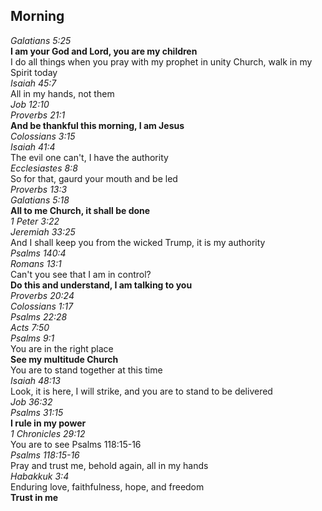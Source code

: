 ## Morning  

_Galatians 5:25_  
**I am your God and Lord, you are my children**  
I do all things when you pray with my prophet in unity Church, walk in my Spirit today  
_Isaiah 45:7_  
All in my hands, not them  
_Job 12:10_  
_Proverbs 21:1_  
**And be thankful this morning, I am Jesus**  
_Colossians 3:15_  
_Isaiah 41:4_  
The evil one can't, I have the authority  
_Ecclesiastes 8:8_  
So for that, gaurd your mouth and be led  
_Proverbs 13:3_  
_Galatians 5:18_  
**All to me Church, it shall be done**  
_1 Peter 3:22_  
_Jeremiah 33:25_  
And I shall keep you from the wicked Trump, it is my authority  
_Psalms 140:4_  
_Romans 13:1_  
Can't you see that I am in control?  
**Do this and understand, I am talking to you**  
_Proverbs 20:24_  
_Colossians 1:17_  
_Psalms 22:28_  
_Acts 7:50_  
_Psalms 9:1_  
You are in the right place  
**See my multitude Church**  
You are to stand together at this time  
_Isaiah 48:13_  
Look, it is here, I will strike, and you are to stand to be delivered  
_Job 36:32_  
_Psalms 31:15_  
**I rule in my power**  
_1 Chronicles 29:12_  
You are to see Psalms 118:15-16  
_Psalms 118:15-16_  
Pray and trust me, behold again, all in my hands  
_Habakkuk 3:4_  
Enduring love, faithfulness, hope, and freedom  
**Trust in me**  

